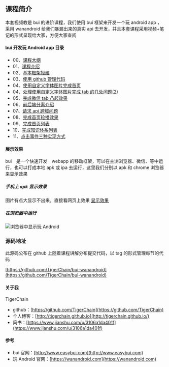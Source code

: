 ## 课程简介
本套视频教是 bui 的进阶课程，我们使用 bui 框架来开发一个玩 android app ，采用 wanandroid 给我们暴漏出来的真实 api 去开发，并且本套课程采用视频+笔记的形式呈现给大家，方便大家查阅

#### bui 开发玩 Android app 目录

* 00、[课程大纲](http://tigerchain.github.io/2019/08/23/bui-wandroid-lessonstruct/)
* 01、[课程介绍](http://tigerchain.github.io/2019/08/23/bui-wanandroid-lessonintroduction/)
* 02、[基本框架搭建](http://tigerchain.github.io/2019/08/23/bui-wanandroid-createframe/)
* 03、[使用 github 管理代码](http://tigerchain.github.io/2019/08/27/bui-wanandroid-pushcodegithub/)
* 04、[使用自定义字体图片完成首页](http://tigerchain.github.io/2019/08/27/bui-wanandroid-customiconfot-tab/)
* 04、[处理使用自定义字体图片完成 tab 的几处问题(2)](http://tigerchain.github.io/2019/08/27/bui-wanandroid-customiconfont-modify/)
* 05、[完成微信 tab 凸起效果](http://tigerchain.github.io/2019/08/28/bui-wanandroid-weixin-tab-hump/)
* 06、[前后端分离介绍](http://tigerchain.github.io/2019/08/29/bui-wanandroid-front-back-end-rep/)
* 07、[请求 api 跨域问题](http://tigerchain.github.io/2019/09/08/bui-wanandroid-corss-domain/)
* 08、[完成首页轮播效果](http://tigerchain.github.io/2019/09/15/bui-wanandroid-home-banner/)
* 09、[完成首页列表](http://tigerchain.github.io/2019/09/23/bui-wanandroid-home-list/)
* 10、[完成知识体系列表](http://tigerchain.github.io/2019/09/27/bui-wanandroid-knowledge-list/)
* 11、[点击事件三种实现方式](https://tigerchain.github.io/2019/09/30/bui-wanandroid-click-impl/)

#### 展示效果

bui　是一个快速开发　webapp 的移动框架，可以在主浏浏览器、微信、等中运行，也可以打成本地 apk 或 ipa 去运行，这里我们分别以 apk 和 chrome 浏览器来显示效果

##### 手机上 apk 显示效果

图片有点大显示不出来，直接看网页上效果 [显示效果](http://tigerchain.github.io/2019/08/23/bui-wanandroid-lessonintroduction/)

##### 在浏览器中运行

![浏览器中显示玩 Android](https://dev.tencent.com/u/TigerChain/p/blog_logo/git/raw/master/bui-wanandroid/imgs/wanandroid-web.gif)


### 源码地址

此源码公布在 github 上随着课程讲解分布提交代码，以 tag 的形式管理每节的代码

[https://github.com/TigerChain/bui-wanandroid](https://github.com/TigerChain/bui-wanandroid)


#### 关于我

TigerChain

* github：[https://github.com/TigerChain](https://github.com/TigerChain)
* 个人博客：[http://tigerchain.github.io](http://tigerchain.github.io/)
* 简书：[https://www.jianshu.com/u/3106a1da401f](https://www.jianshu.com/u/3106a1da401f)

#### 参考 

* bui 官网：[http://www.easybui.com](http://www.easybui.com)
* 玩 Android 官网：[https://wanandroid.com](https://wanandroid.com)
